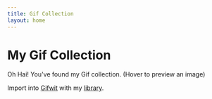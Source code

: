 ```yaml
---
title: Gif Collection
layout: home
---
```


# My Gif Collection

<p>Oh Hai! You've found my Gif collection. (Hover to preview an image)</p>

<p>Import into <a href="http://gifwit.com/">Gifwit</a> with my <a href="library.gifwit">library</a>.</p>
